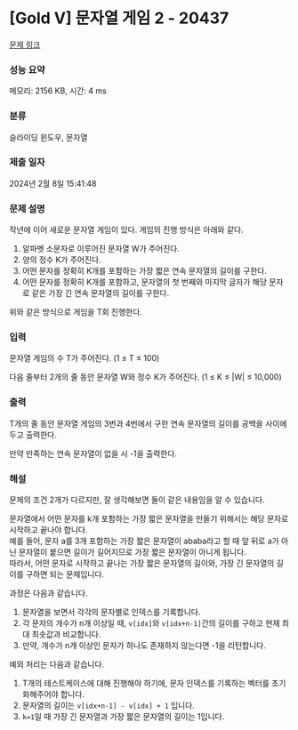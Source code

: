 # [Gold V] 문자열 게임 2 - 20437 

[문제 링크](https://www.acmicpc.net/problem/20437) 

### 성능 요약

메모리: 2156 KB, 시간: 4 ms

### 분류

슬라이딩 윈도우, 문자열

### 제출 일자

2024년 2월 8일 15:41:48

### 문제 설명

<p>작년에 이어 새로운 문자열 게임이 있다. 게임의 진행 방식은 아래와 같다.</p>

<ol>
	<li>알파벳 소문자로 이루어진 문자열 W가 주어진다.</li>
	<li>양의 정수 K가 주어진다.</li>
	<li>어떤 문자를 정확히 K개를 포함하는 가장 짧은 연속 문자열의 길이를 구한다.</li>
	<li>어떤 문자를 정확히 K개를 포함하고, 문자열의 첫 번째와 마지막 글자가 해당 문자로 같은 가장 긴 연속 문자열의 길이를 구한다.</li>
</ol>

<p>위와 같은 방식으로 게임을 T회 진행한다.</p>

### 입력 

 <p>문자열 게임의 수 T가 주어진다. (1 ≤ T ≤ 100)</p>

<p>다음 줄부터 2개의 줄 동안 문자열 W와 정수 K가 주어진다. (1 ≤ K ≤ |W| ≤ 10,000) </p>

### 출력 

 <p>T개의 줄 동안 문자열 게임의 3번과 4번에서 구한 연속 문자열의 길이를 공백을 사이에 두고 출력한다.</p>

<p>만약 만족하는 연속 문자열이 없을 시 -1을 출력한다.</p>

### 해설
<p>
문제의 조건 2개가 다르지만, 잘 생각해보면 둘이 같은 내용임을 알 수 있습니다.

문자열에서 어떤 문자를 k개 포함하는 가장 짧은 문자열을 만들기 위해서는 해당 문자로 시작하고 끝나야 합니다.  
예를 들어, 문자 a를 3개 포함하는 가장 짧은 문자열이 ababa라고 할 때 앞 뒤로 a가 아닌 문자열이 붙으면 길이가 길어지므로 가장 짧은 문자열이 아니게 됩니다.  
따라서, 어떤 문자로 시작하고 끝나는 가장 짧은 문자열의 길이와, 가장 긴 문자열의 길이를 구하면 되는 문제입니다.  

과정은 다음과 같습니다.

1. 문자열을 보면서 각각의 문자별로 인덱스를 기록합니다.
2. 각 문자의 개수가 n개 이상일 때, `v[idx]`와 `v[idx+n-1]`간의 길이를 구하고 현재 최대 최솟값과 비교합니다.
3. 만약, 개수가 n개 이상인 문자가 하나도 존재하지 않는다면 -1을 리턴합니다.

예외 처리는 다음과 같습니다.

1. T개의 테스트케이스에 대해 진행해야 하기에, 문자 인덱스를 기록하는 벡터를 초기화해주어야 합니다.
2. 문자열의 길이는 `v[idx+n-1] - v[idx] + 1` 입니다.
3. `k=1`일 때 가장 긴 문자열과 가장 짧은 문자열의 길이는 1입니다.

</p>
